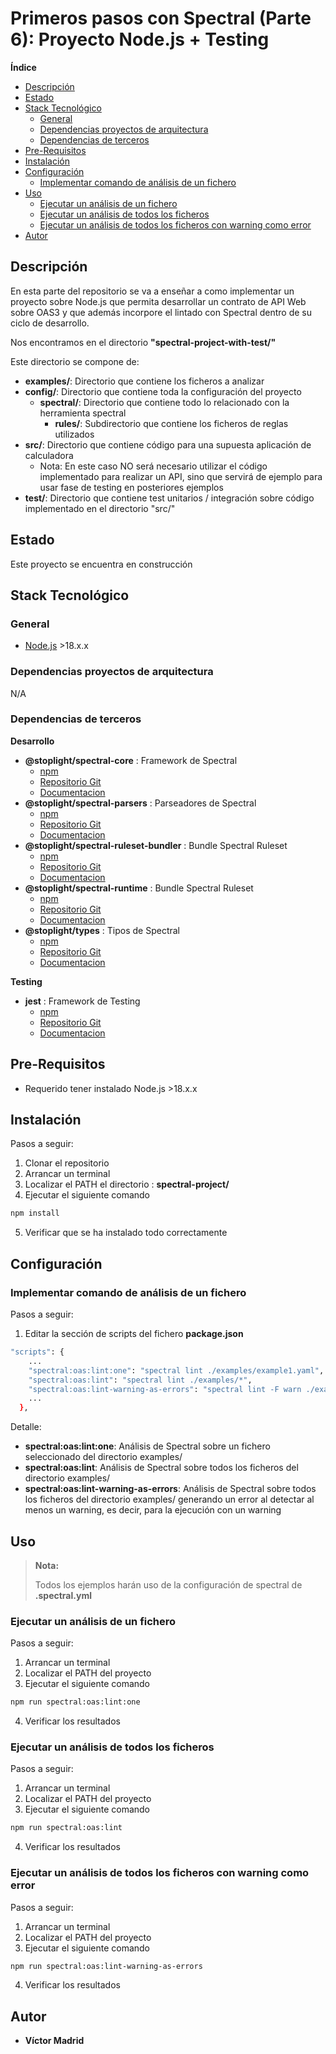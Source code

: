 <h1>Primeros pasos con Spectral (Parte 6): Proyecto Node.js + Testing</h1>





**Índice**
- [Descripción](#descripción)
- [Estado](#estado)
- [Stack Tecnológico](#stack-tecnológico)
  - [General](#general)
  - [Dependencias proyectos de arquitectura](#dependencias-proyectos-de-arquitectura)
  - [Dependencias de terceros](#dependencias-de-terceros)
- [Pre-Requisitos](#pre-requisitos)
- [Instalación](#instalación)
- [Configuración](#configuración)
  - [Implementar comando de análisis de un fichero](#implementar-comando-de-análisis-de-un-fichero)
- [Uso](#uso)
  - [Ejecutar un análisis de un fichero](#ejecutar-un-análisis-de-un-fichero)
  - [Ejecutar un análisis de todos los ficheros](#ejecutar-un-análisis-de-todos-los-ficheros)
  - [Ejecutar un análisis de todos los ficheros con warning como error](#ejecutar-un-análisis-de-todos-los-ficheros-con-warning-como-error)
- [Autor](#autor)





## Descripción

En esta parte del repositorio se va a enseñar a como implementar un proyecto sobre Node.js que permita desarrollar un contrato de API Web sobre OAS3 y que además incorpore el lintado con Spectral dentro de su ciclo de desarrollo.

Nos encontramos en el directorio **"spectral-project-with-test/"**

Este directorio se compone de:

* **examples/**: Directorio que contiene los ficheros a analizar
* **config/**: Directorio que contiene toda la configuración del proyecto
  * **spectral/**: Directorio que contiene todo lo relacionado con la herramienta spectral
    * **rules/**: Subdirectorio que contiene los ficheros de reglas utilizados
* **src/**: Directorio que contiene código para una supuesta aplicación de calculadora
  * Nota: En este caso NO será necesario utilizar el código implementado para realizar un API, sino que servirá de ejemplo para usar fase de testing en posteriores ejemplos
* **test/**: Directorio que contiene test unitarios / integración sobre código implementado en el directorio "src/"




## Estado

Este proyecto se encuentra en construcción





## Stack Tecnológico

### General

* [Node.js](https://nodejs.org/es) >18.x.x


### Dependencias proyectos de arquitectura

N/A


### Dependencias de terceros

**Desarrollo**

* **@stoplight/spectral-core** : Framework de Spectral
  * [npm](https://www.npmjs.com/package/@stoplight/spectral-core)
  * [Repositorio Git](https://github.com/stoplightio/spectral)
  * [Documentacion](https://stoplight.io/open-source/spectral)
* **@stoplight/spectral-parsers** : Parseadores de Spectral
  * [npm](https://www.npmjs.com/package/@stoplight/spectral-parsers)
  * [Repositorio Git](https://github.com/stoplightio/spectral)
  * [Documentacion](https://stoplight.io/open-source/spectral)
* **@stoplight/spectral-ruleset-bundler** : Bundle Spectral Ruleset
  * [npm](https://www.npmjs.com/package/@stoplight/spectral-ruleset-bundler)
  * [Repositorio Git](https://github.com/stoplightio/spectral)
  * [Documentacion](https://stoplight.io/open-source/spectral)
* **@stoplight/spectral-runtime** : Bundle Spectral Ruleset
  * [npm](https://www.npmjs.com/package/@stoplight/spectral-ruleset-bundler)
  * [Repositorio Git](https://github.com/stoplightio/spectral)
  * [Documentacion](https://stoplight.io/open-source/spectral)
* **@stoplight/types** : Tipos de Spectral
  * [npm](https://www.npmjs.com/package/@stoplight/types)
  * [Repositorio Git](https://github.com/stoplightio/spectral)
  * [Documentacion](https://stoplight.io/open-source/spectral)


**Testing**

* **jest** : Framework de Testing
  * [npm](https://www.npmjs.com/package/jest)
  * [Repositorio Git](https://github.com/jestjs/jest)
  * [Documentacion](https://jestjs.io/)




## Pre-Requisitos

* Requerido tener instalado Node.js >18.x.x





## Instalación

Pasos a seguir:

1. Clonar el repositorio
2. Arrancar un terminal
3. Localizar el PATH el directorio : **spectral-project/**
4. Ejecutar el siguiente comando

```bash
npm install
```

5. Verificar que se ha instalado todo correctamente





## Configuración

### Implementar comando de análisis de un fichero

Pasos a seguir:

1. Editar la sección de scripts del fichero **package.json**

```bash
"scripts": {
    ...
    "spectral:oas:lint:one": "spectral lint ./examples/example1.yaml",
    "spectral:oas:lint": "spectral lint ./examples/*",
    "spectral:oas:lint-warning-as-errors": "spectral lint -F warn ./examples/*"
    ...
  },
```

Detalle:

* **spectral:oas:lint:one**: Análisis de Spectral sobre un fichero seleccionado del directorio examples/
* **spectral:oas:lint**: Análisis de Spectral sobre todos los ficheros del directorio examples/
* **spectral:oas:lint-warning-as-errors**: Análisis de Spectral sobre todos los ficheros del directorio examples/ generando un error al detectar al menos un warning, es decir, para la ejecución con un warning





## Uso

>**Nota:**
>
>Todos los ejemplos harán uso de la configuración de spectral de **.spectral.yml**

### Ejecutar un análisis de un fichero

Pasos a seguir:

1. Arrancar un terminal
2. Localizar el PATH del proyecto
3. Ejecutar el siguiente comando

```bash
npm run spectral:oas:lint:one
```

4. Verificar los resultados



### Ejecutar un análisis de todos los ficheros

Pasos a seguir:

1. Arrancar un terminal
2. Localizar el PATH del proyecto
3. Ejecutar el siguiente comando

```bash
npm run spectral:oas:lint
```

4. Verificar los resultados




### Ejecutar un análisis de todos los ficheros con warning como error

Pasos a seguir:

1. Arrancar un terminal
2. Localizar el PATH del proyecto
3. Ejecutar el siguiente comando

```bash
npm run spectral:oas:lint-warning-as-errors
```

4. Verificar los resultados




## Autor

* **Víctor Madrid**